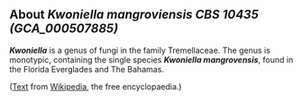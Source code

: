 About *Kwoniella mangroviensis CBS 10435 (GCA\_000507885)* 
----------------------------------------------------------



***Kwoniella*** is a genus of fungi in the family Tremellaceae. The
genus is monotypic, containing the single species ***Kwoniella
mangrovensis***, found in the Florida Everglades and The Bahamas.

([Text](http://en.wikipedia.org/wiki/Kwoniella) from
[Wikipedia](http://en.wikipedia.org/), the free encyclopaedia.)
